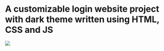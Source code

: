 # A customizable login website project with dark theme written using HTML, CSS and JS

<img src="https://i.imgur.com/w5Kd27P.png"></img>
